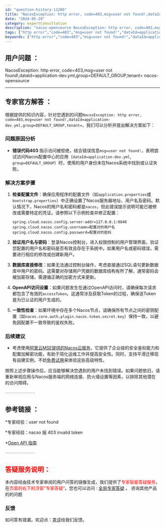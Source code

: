 ```yaml
---
id: "question-history-11206"
title: "NacosException: http error, code=403,msg=user not found!,dataId=application-dev.yml,group=DEFAULT_GROUP,tenant= nacos-opensource"
date: "2024-05-29"
category: expertConsultation
description: "nacos-opensource NacosException: http error, code=403,msg=user not found!,dataId=application-dev.yml,group=DEFAULT_GROUP,tenant="
tags: ["http error","code=403","msg=user not found!","dataId=application-dev.yml","group=DEFAULT_GROUP","tenant="]
keywords: ["http error","code=403","msg=user not found!","dataId=application-dev.yml","group=DEFAULT_GROUP","tenant="]
---
```


## 用户问题 ： 
 NacosException: http error, code=403,msg=user not found!,dataId=application-dev.yml,group=DEFAULT_GROUP,tenant= nacos-opensource 

---------------
## 专家官方解答 ：

根据提供的知识内容，针对您遇到的问题`NacosException: http error, code=403,msg=user not found!,dataId=application-dev.yml,group=DEFAULT_GROUP,tenant=`，我们可以分析并提出解决方案如下：

### 问题原因分析
- **错误代码403** 指示访问被拒绝，结合错误信息`msg=user not found!`，表明尝试访问Nacos配置中心的应用（`dataId=application-dev.yml`, `group=DEFAULT_GROUP`）时，使用的用户身份未在Nacos系统中找到或认证失败。

### 解决方案步骤

1. **检查配置文件**：确保应用程序的配置文件（如`application.properties`或`bootstrap.properties`）中正确设置了Nacos服务器地址、用户名及密码。默认情况下，Nacos的用户名和密码都是`nacos`，但此错误提示说明可能已被修改或需要特定的凭证。请参照以下示例检查并修正配置：
   ```properties
   spring.cloud.nacos.config.server-addr=127.0.0.1:8848
   spring.cloud.nacos.config.username=配置对的用户名
   spring.cloud.nacos.config.password=配置对的密码
   ```

2. **验证用户名与密码**：登录Nacos控制台，进入权限控制的用户管理界面，验证您配置的用户名和密码是否有效且存在于系统中。如果用户名或密码错误，需要进行相应的修改或创建新用户。

3. **数据库直接修改**：如果无法通过控制台操作，考虑直接通过SQL语句更新数据库中用户的密码。这需要对存储用户凭据的数据库结构有所了解，通常密码会被加密存储，需遵循正确的加密方式来更新。

4. **OpenAPI访问设置**：如果问题发生在通过OpenAPI访问时，请确保每次请求都包含了有效的`accessToken`。这通常涉及获取Token的过程，确保该Token是为已认证的用户生成的。

5. **一致性检查**：如果环境中存在多个Nacos节点，请确保所有节点之间的密钥配置（如`nacos.core.auth.plugin.nacos.token.secret.key`）保持一致，以避免因配置不一致导致的鉴权失败。

### 后续建议
- 考虑使用[阿里云MSE提供的Nacos云服务](https://www.aliyun.com/product/aliware/mse?spm=nacos.cloud.topbar.0.0.0)，它提供了企业级的安全鉴权能力和配置加解密功能，有助于简化运维工作并提高安全性。同时，支持平滑迁移现有自建实例，不妨[免费试用](https://free.aliyun.com/?searchKey=nacos&spm=nacos.cloud.topbar.0.0.0)来体验这些高级特性。

按照上述步骤操作后，应当能够解决您遇到的用户未找到错误。如果问题依旧，请重新审视应用与Nacos服务端的网络连接、防火墙设置等因素，以排除其他潜在的访问障碍。


<font color="#949494">---------------</font> 


## 参考链接 ：

*专家经验：user not found 
 
 *专家经验：nacso 报 403 invalid token 
 
 *[Open API 指南](https://nacos.io/docs/latest/guide/user/open-api)


 <font color="#949494">---------------</font> 
 


## <font color="#FF0000">答疑服务说明：</font> 

本内容经由技术专家审阅的用户问答的镜像生成，我们提供了<font color="#FF0000">专家智能答疑服务</font>，在<font color="#FF0000">页面的右下的浮窗”专家答疑“</font>。您也可以访问 : [全局专家答疑](https://opensource.alibaba.com/chatBot) 。 咨询其他产品的的问题

### 反馈
如问答有错漏，欢迎点：[差评](https://ai.nacos.io/user/feedbackByEnhancerGradePOJOID?enhancerGradePOJOId=14679)给我们反馈。
